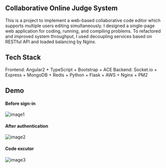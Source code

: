 ## Collaborative Online Judge System
This is a project to implement a web-based collaborative code editor which supports multiple users editing simultaneously. 
I designed a single-page web application for coding, running, and compiling problems. 
To refactored and improved system throughput, I used decoupling services based on RESTful API and loaded balancing by Nginx. 

## Tech Stack
Frontend: Angular2 + TypeScript + Bootstrap + ACE
Backend: Socket.io + Express + MongoDB + Redis + Python + Flask + AWS + Nginx + PM2

## Demo 
#### Before sign-in
![image1](https://raw.githubusercontent.com/yogazh25/COJ/master/assets/sign-in.png)
#### After authentication
![image2](https://raw.githubusercontent.com/yogazh25/COJ/master/assets/managePro.png)
#### Code excutor 
![image3](https://raw.githubusercontent.com/yogazh25/COJ/master/assets/problem-details.png)
